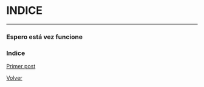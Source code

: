 # INDICE
---
### Espero está vez funcione
### Indice

[Primer post](/Posteo/2019_05_09_inicio.md)

[Volver](https://ivrusso.github.io)
